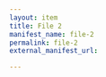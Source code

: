 ```yaml
---
layout: item
title: File 2
manifest_name: file-2
permalink: file-2
external_manifest_url: 

---
```

<!-- Add an essay or interpretive material below this line,
using HTML or markdown.  Do not modify this file above this line -->
